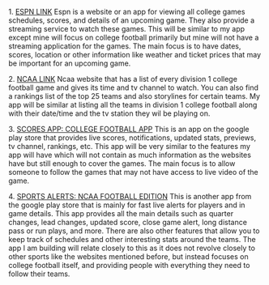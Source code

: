 <p> 1. <a href="https://www.espn.com/college-football/schedule">ESPN LINK</a>
   Espn is a website or an app for viewing all college games schedules, scores, and details of an upcoming game.
   They also provide a streaming service to watch these games. This will be similar to my app except mine will focus
   on college football primarily but mine will not have a streaming application for the games. The main focus is to
   have dates, scores, location or other information like weather and ticket prices that may be important for an upcoming game.
</p>

<p> 2. <a href="https://www.ncaa.com/news/football/article/college-football-tv-schedule-game-times-preview">NCAA LINK</a>
    Ncaa website that has a list of every division 1 college football game and gives its time and tv channel to watch.
    You can also find a rankings list of the top 25 teams and also storylines for certain teams. 
    My app will be similar at listing all the teams in division 1 college football along with their date/time and the tv station they wil be playing on.
</p>

<p> 3. <a href="https://play.google.com/store/apps/details?id=com.sports.schedules.football.ncaa&gl=US">SCORES APP: COLLEGE FOOTBALL APP</a>
    This is an app on the google play store that provides live scores, notifications, updated stats, previews, tv channel, rankings, etc.
    This app will be very similar to the features my app will have which will not contain as much information as the websites have but still enough to cover the games.
    The main focus is to allow someone to follow the games that may not have access to live video of the game.
</p>

<p> 4. <a href="https://play.google.com/store/apps/details?id=lunosoftware.ncaafbscores">SPORTS ALERTS: NCAA FOOTBALL EDITION</a> 
    This is another app from the google play store that is mainly for fast live alerts for players and in game details.
    This app provides all the main details such as quarter changes, lead changes, updated score, close game alert, long distance pass or run plays, and more.
    There are also other features that allow you to keep track of schedules and other interesting stats around the teams.
    The app I am building will relate closely to this as it does not revolve closely to other sports like the websites mentioned before,
    but instead focuses on college football itself, and providing people with everything they need to follow their teams.
</p>